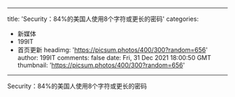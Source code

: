 
---
title: 'Security：84%的美国人使用8个字符或更长的密码'
categories: 
 - 新媒体
 - 199IT
 - 首页更新
headimg: 'https://picsum.photos/400/300?random=656'
author: 199IT
comments: false
date: Fri, 31 Dec 2021 18:00:50 GMT
thumbnail: 'https://picsum.photos/400/300?random=656'
---

<div>   
Security：84%的美国人使用8个字符或更长的密码  
</div>
            